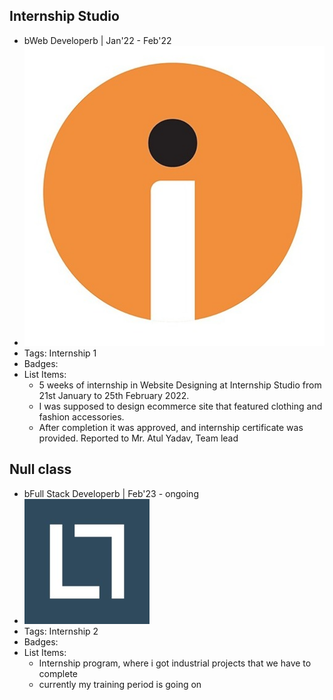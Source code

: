 ## Internship Studio
-  bWeb Developerb | Jan'22 - Feb'22
- ![logo512](../assets/internshipstudio.jpg)
- Tags: Internship 1
- Badges:
- List Items:
  - 5 weeks of internship in Website Designing at Internship Studio from 21st January to 25th February 2022. 
  - I was supposed to design ecommerce site that featured clothing and fashion accessories.
  - After completion it was approved, and internship certificate was provided. Reported to Mr. Atul Yadav, Team lead 


## Null class
- bFull Stack Developerb | Feb'23 - ongoing
- ![logo512](../assets/nullclass.jpg)
- Tags: Internship 2
- Badges:
- List Items:
  - Internship program, where i got industrial projects that we have to complete
  - currently my training period is going on

<!-- ## Company 3
- *Role* | Mar'23 - Apr'23
- ![logo512](../assets/logo512.png)
- Tags: Category 3
- Badges:
  - Badge [blue]
- List Items:
  - Point 1
  - Point 2 -->